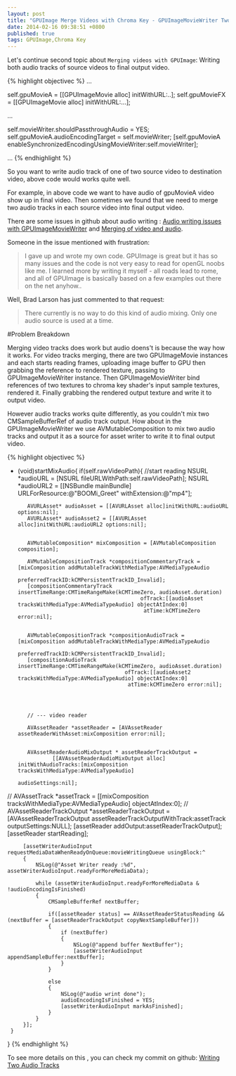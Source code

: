 ```yaml
---
layout: post
title: "GPUImage Merge Videos with Chroma Key - GPUImageMovieWriter Two Audio Tracks"
date: 2014-02-16 09:38:51 +0800
published: true
tags: GPUImage,Chroma Key
---
```


Let's continue second topic about `Merging videos with GPUImage`: Writing both audio tracks of source videos to final output video.

{% highlight objectivec %} 
...

self.gpuMovieA = [[GPUImageMovie alloc] initWithURL:..];
self.gpuMovieFX = [[GPUImageMovie alloc] initWithURL:...];

...

self.movieWriter.shouldPassthroughAudio = YES;
self.gpuMovieA.audioEncodingTarget = self.movieWriter;
[self.gpuMovieA enableSynchronizedEncodingUsingMovieWriter:self.movieWriter];

...
{% endhighlight %} 	

So you want to write audio track of one of two source video to destination video, above code would works quite well.

For example, in above code we want to have audio of gpuMovieA video show up in final video. Then sometimes we found
that we need to merge two audio tracks in each source video into final output video.

There are some issues in github about audio writing : [Audio writing issues with GPUImageMovieWriter](https://github.com/BradLarson/GPUImage/issues/934) and [Merging of video and audio](https://github.com/BradLarson/GPUImage/issues/1223).

Someone in the issue mentioned with frustration:

> I gave up and wrote my own code. GPUImage is great but it has so many issues and the code is not very easy to read for openGL noobs like me.
> I learned more by writing it myself - all roads lead to rome, and all of GPUImage is basically based on a few examples out there on the net anyhow..


Well, Brad Larson has just commented to that request:

> There currently is no way to do this kind of audio mixing. Only one audio source is used at a time.

#Problem Breakdown

Merging video tracks does work but audio doens't is because the way how it works. For video tracks merging, there are two GPUImageMovie instances and each starts reading frames, uploading image buffer to GPU then grabbing the reference to rendered texture, passing to GPUImageMovieWriter instance. Then GPUImageMovieWriter bind references of two textures to chroma key shader's input sample textures, rendered it. Finally grabbing the rendered output texture and write it to output video.

However audio tracks works quite differently, as you couldn't mix two CMSampleBufferRef of audio track output. How about in the GPUImageMovieWriter we use AVMutableComposition to mix two audio tracks and output it as a source for asset writer to write it to final output video.


{% highlight objectivec %} 
- (void)startMixAudio{
     if(self.rawVideoPath){
         //start reading
         NSURL *audioURL = [NSURL fileURLWithPath:self.rawVideoPath];
         NSURL *audioURL2 = [[NSBundle mainBundle] URLForResource:@"BOOMi_Greet" withExtension:@"mp4"];
 
         AVURLAsset* audioAsset = [[AVURLAsset alloc]initWithURL:audioURL options:nil];
         AVURLAsset* audioAsset2 = [[AVURLAsset alloc]initWithURL:audioURL2 options:nil];
 
 
         AVMutableComposition* mixComposition = [AVMutableComposition composition];
 
         AVMutableCompositionTrack *compositionCommentaryTrack = [mixComposition addMutableTrackWithMediaType:AVMediaTypeAudio
                                                                                             preferredTrackID:kCMPersistentTrackID_Invalid];
         [compositionCommentaryTrack insertTimeRange:CMTimeRangeMake(kCMTimeZero, audioAsset.duration)
                                             ofTrack:[[audioAsset tracksWithMediaType:AVMediaTypeAudio] objectAtIndex:0]
                                              atTime:kCMTimeZero error:nil];
 
 
         AVMutableCompositionTrack *compositionAudioTrack = [mixComposition addMutableTrackWithMediaType:AVMediaTypeAudio
                                                                                        preferredTrackID:kCMPersistentTrackID_Invalid];
         [compositionAudioTrack insertTimeRange:CMTimeRangeMake(kCMTimeZero, audioAsset.duration)
                                        ofTrack:[[audioAsset2 tracksWithMediaType:AVMediaTypeAudio] objectAtIndex:0]
                                         atTime:kCMTimeZero error:nil];
 
 
 
 
         // --- video reader
 
         AVAssetReader *assetReader = [AVAssetReader assetReaderWithAsset:mixComposition error:nil];
 
 
         AVAssetReaderAudioMixOutput * assetReaderTrackOutput =
                 [[AVAssetReaderAudioMixOutput alloc] initWithAudioTracks:[mixComposition tracksWithMediaType:AVMediaTypeAudio]
                                                            audioSettings:nil];
 
 
 //        AVAssetTrack *assetTrack = [[mixComposition tracksWithMediaType:AVMediaTypeAudio] objectAtIndex:0];
 //        AVAssetReaderTrackOutput *assetReaderTrackOutput = [AVAssetReaderTrackOutput assetReaderTrackOutputWithTrack:assetTrack outputSettings:NULL];
         [assetReader addOutput:assetReaderTrackOutput];
         [assetReader startReading];
 
 
         [assetWriterAudioInput requestMediaDataWhenReadyOnQueue:movieWritingQueue usingBlock:^
         {
             NSLog(@"Asset Writer ready :%d", assetWriterAudioInput.readyForMoreMediaData);
 
             while (assetWriterAudioInput.readyForMoreMediaData & !audioEncodingIsFinished)
             {
                 CMSampleBufferRef nextBuffer;
 
                 if([assetReader status] == AVAssetReaderStatusReading && (nextBuffer = [assetReaderTrackOutput copyNextSampleBuffer]))
                 {
                     if (nextBuffer)
                     {
                         NSLog(@"append buffer NextBuffer");
                         [assetWriterAudioInput appendSampleBuffer:nextBuffer];
                     }
                 }
 
                 else
                 {
                     NSLog(@"audio wrint done");
                     audioEncodingIsFinished = YES;
                     [assetWriterAudioInput markAsFinished];
                 }
             }
         }];
     }
 
  }
 {% endhighlight %} 	


To see more details on this , you can check my commit on github: [Writing Two Audio Tracks](https://github.com/tuo/GPUImage/commit/94dd95a650e076dd5c5a4e1be5e01020acd44928)
